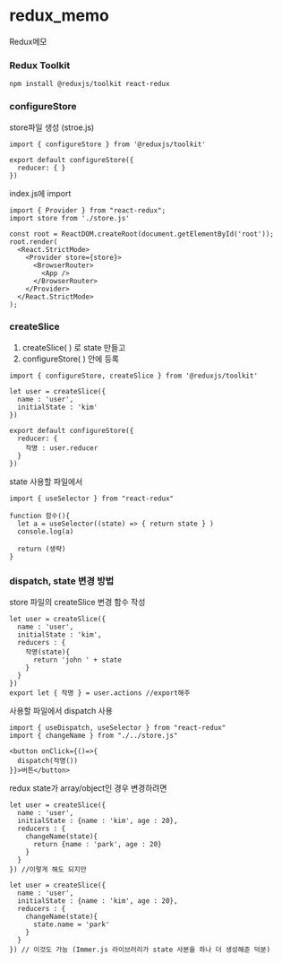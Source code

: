 # redux_memo
Redux메모

### Redux Toolkit
`npm install @reduxjs/toolkit react-redux`

### configureStore
store파일 생성 (stroe.js)
```
import { configureStore } from '@reduxjs/toolkit'

export default configureStore({
  reducer: { }
}) 
```

index.js에 import
```
import { Provider } from "react-redux";
import store from './store.js'

const root = ReactDOM.createRoot(document.getElementById('root'));
root.render(
  <React.StrictMode>
    <Provider store={store}>
      <BrowserRouter>
        <App />
      </BrowserRouter>
    </Provider>
  </React.StrictMode>
); 
```

### createSlice
1. createSlice( ) 로 state 만들고
2. configureStore( ) 안에 등록
```
import { configureStore, createSlice } from '@reduxjs/toolkit'

let user = createSlice({
  name : 'user',
  initialState : 'kim'
})

export default configureStore({
  reducer: {
    작명 : user.reducer
  }
}) 
```

state 사용할 파일에서
```
import { useSelector } from "react-redux"

function 함수(){
  let a = useSelector((state) => { return state } )
  console.log(a)

  return (생략)
}
```


###  dispatch, state 변경 방법
store 파일의 createSlice 변경 함수 작성
```
let user = createSlice({
  name : 'user',
  initialState : 'kim',
  reducers : {
    작명(state){
      return 'john ' + state
    }
  }
}) 
export let { 작명 } = user.actions //export해주
```

사용할 파일에서 dispatch 사용
```
import { useDispatch, useSelector } from "react-redux"
import { changeName } from "./../store.js"

<button onClick={()=>{
  dispatch(작명())
}}>버튼</button> 
```

redux state가 array/object인 경우 변경하려면 
```
let user = createSlice({
  name : 'user',
  initialState : {name : 'kim', age : 20},
  reducers : {
    changeName(state){
      return {name : 'park', age : 20}
    }
  }
}) //이렇게 해도 되지만

let user = createSlice({
  name : 'user',
  initialState : {name : 'kim', age : 20},
  reducers : {
    changeName(state){
      state.name = 'park'
    }
  }
}) // 이것도 가능 (Immer.js 라이브러리가 state 사본을 하나 더 생성해준 덕분)
```
